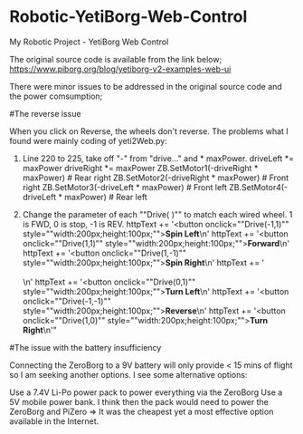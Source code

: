 # Robotic-YetiBorg-Web-Control
My Robotic Project - YetiBorg Web Control

The original source code is available from the link below;
https://www.piborg.org/blog/yetiborg-v2-examples-web-ui

There were minor issues to be addressed in the original source code and the power comsumption;

#The reverse issue

When you click on Reverse, the wheels don't reverse.
The problems what I found were mainly coding of yeti2Web.py:

1. Line 220 to 225, take off "-" from "drive..." and  * maxPower.
            driveLeft *= maxPower
            driveRight *= maxPower
            ZB.SetMotor1(-driveRight * maxPower) # Rear right
            ZB.SetMotor2(-driveRight * maxPower) # Front right
            ZB.SetMotor3(-driveLeft  * maxPower) # Front left
            ZB.SetMotor4(-driveLeft  * maxPower) # Rear left

2. Change the parameter of each ""Drive( )"" to match each wired wheel. 1 is FWD, 0 is stop, -1 is REV.
            httpText += '<button onclick=""Drive(-1,1)"" style=""width:200px;height:100px;""><b>Spin Left</b></button>\n'
            httpText += '<button onclick=""Drive(1,1)"" style=""width:200px;height:100px;""><b>Forward</b></button>\n'
            httpText += '<button onclick=""Drive(1,-1)"" style=""width:200px;height:100px;""><b>Spin Right</b></button>\n'
            httpText += '<br /><br />\n'
            httpText += '<button onclick=""Drive(0,1)"" style=""width:200px;height:100px;""><b>Turn Left</b></button>\n'
            httpText += '<button onclick=""Drive(-1,-1)"" style=""width:200px;height:100px;""><b>Reverse</b></button>\n'
            httpText += '<button onclick=""Drive(1,0)"" style=""width:200px;height:100px;""><b>Turn Right</b></button>\n'"
            
#The issue with the battery insufficiency

Connecting the ZeroBorg to a 9V battery will only provide < 15 mins of flight so I am seeking another options. I see some alternative options:

Use a 7.4V Li-Po power pack to power everything via the ZeroBorg
Use a 5V mobile power bank. I think then the pack would need to power the ZeroBorg and PiZero => It was the cheapest yet a most effective option available in the Internet.
